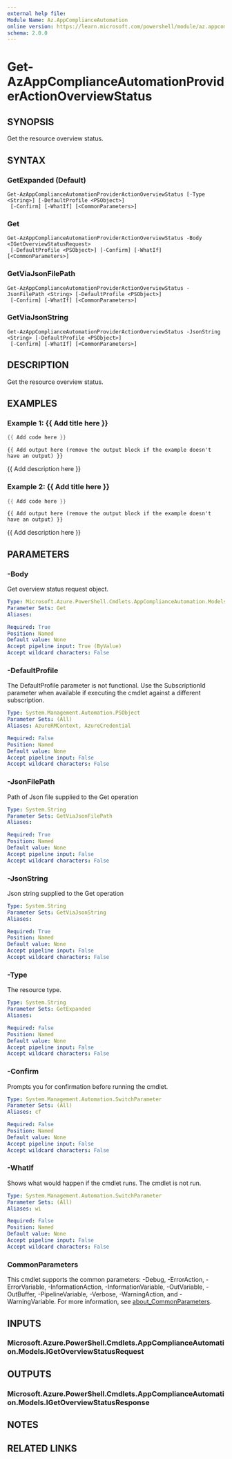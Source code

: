 ```yaml
---
external help file:
Module Name: Az.AppComplianceAutomation
online version: https://learn.microsoft.com/powershell/module/az.appcomplianceautomation/get-azappcomplianceautomationprovideractionoverviewstatus
schema: 2.0.0
---
```


# Get-AzAppComplianceAutomationProviderActionOverviewStatus

## SYNOPSIS
Get the resource overview status.

## SYNTAX

### GetExpanded (Default)
```
Get-AzAppComplianceAutomationProviderActionOverviewStatus [-Type <String>] [-DefaultProfile <PSObject>]
 [-Confirm] [-WhatIf] [<CommonParameters>]
```

### Get
```
Get-AzAppComplianceAutomationProviderActionOverviewStatus -Body <IGetOverviewStatusRequest>
 [-DefaultProfile <PSObject>] [-Confirm] [-WhatIf] [<CommonParameters>]
```

### GetViaJsonFilePath
```
Get-AzAppComplianceAutomationProviderActionOverviewStatus -JsonFilePath <String> [-DefaultProfile <PSObject>]
 [-Confirm] [-WhatIf] [<CommonParameters>]
```

### GetViaJsonString
```
Get-AzAppComplianceAutomationProviderActionOverviewStatus -JsonString <String> [-DefaultProfile <PSObject>]
 [-Confirm] [-WhatIf] [<CommonParameters>]
```

## DESCRIPTION
Get the resource overview status.

## EXAMPLES

### Example 1: {{ Add title here }}
```powershell
{{ Add code here }}
```

```output
{{ Add output here (remove the output block if the example doesn't have an output) }}
```

{{ Add description here }}

### Example 2: {{ Add title here }}
```powershell
{{ Add code here }}
```

```output
{{ Add output here (remove the output block if the example doesn't have an output) }}
```

{{ Add description here }}

## PARAMETERS

### -Body
Get overview status request object.

```yaml
Type: Microsoft.Azure.PowerShell.Cmdlets.AppComplianceAutomation.Models.IGetOverviewStatusRequest
Parameter Sets: Get
Aliases:

Required: True
Position: Named
Default value: None
Accept pipeline input: True (ByValue)
Accept wildcard characters: False
```

### -DefaultProfile
The DefaultProfile parameter is not functional.
Use the SubscriptionId parameter when available if executing the cmdlet against a different subscription.

```yaml
Type: System.Management.Automation.PSObject
Parameter Sets: (All)
Aliases: AzureRMContext, AzureCredential

Required: False
Position: Named
Default value: None
Accept pipeline input: False
Accept wildcard characters: False
```

### -JsonFilePath
Path of Json file supplied to the Get operation

```yaml
Type: System.String
Parameter Sets: GetViaJsonFilePath
Aliases:

Required: True
Position: Named
Default value: None
Accept pipeline input: False
Accept wildcard characters: False
```

### -JsonString
Json string supplied to the Get operation

```yaml
Type: System.String
Parameter Sets: GetViaJsonString
Aliases:

Required: True
Position: Named
Default value: None
Accept pipeline input: False
Accept wildcard characters: False
```

### -Type
The resource type.

```yaml
Type: System.String
Parameter Sets: GetExpanded
Aliases:

Required: False
Position: Named
Default value: None
Accept pipeline input: False
Accept wildcard characters: False
```

### -Confirm
Prompts you for confirmation before running the cmdlet.

```yaml
Type: System.Management.Automation.SwitchParameter
Parameter Sets: (All)
Aliases: cf

Required: False
Position: Named
Default value: None
Accept pipeline input: False
Accept wildcard characters: False
```

### -WhatIf
Shows what would happen if the cmdlet runs.
The cmdlet is not run.

```yaml
Type: System.Management.Automation.SwitchParameter
Parameter Sets: (All)
Aliases: wi

Required: False
Position: Named
Default value: None
Accept pipeline input: False
Accept wildcard characters: False
```

### CommonParameters
This cmdlet supports the common parameters: -Debug, -ErrorAction, -ErrorVariable, -InformationAction, -InformationVariable, -OutVariable, -OutBuffer, -PipelineVariable, -Verbose, -WarningAction, and -WarningVariable. For more information, see [about_CommonParameters](http://go.microsoft.com/fwlink/?LinkID=113216).

## INPUTS

### Microsoft.Azure.PowerShell.Cmdlets.AppComplianceAutomation.Models.IGetOverviewStatusRequest

## OUTPUTS

### Microsoft.Azure.PowerShell.Cmdlets.AppComplianceAutomation.Models.IGetOverviewStatusResponse

## NOTES

## RELATED LINKS

